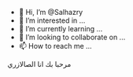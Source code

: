 - 👋 Hi, I’m @Salhazry
- 👀 I’m interested in ...
- 🌱 I’m currently learning ...
- 💞️ I’m looking to collaborate on ...
- 📫 How to reach me ...

<!---
Salhazry/Salhazry is a ✨ special ✨ repository because its `README.md` (this file) appears on your GitHub profile.
You can click the Preview link to take a look at your changes.
--->
مرحبا بك انا الصالازري 
